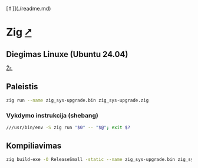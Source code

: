 [&uArr;]](./readme.md)

# Zig [&#x2B67;](https://ziglang.org/)

## Diegimas Linuxe (Ubuntu 24.04)

[Žr.](../install/zig_readme.md)

## Paleistis

```bash
zig run --name zig_sys-upgrade.bin zig_sys-upgrade.zig
```

### Vykdymo instrukcija (shebang)

```bash
///usr/bin/env -S zig run "$0" -- "$@"; exit $?
```

## Kompiliavimas

```bash
zig build-exe -O ReleaseSmall -static --name zig_sys-upgrade.bin zig_sys-upgrade.zig && rm zig_sys-upgrade.bin.o
```

